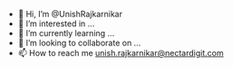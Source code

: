 - 👋 Hi, I’m @UnishRajkarnikar
- 👀 I’m interested in ...
- 🌱 I’m currently learning ...
- 💞️ I’m looking to collaborate on ...
- 📫 How to reach me unish.rajkarnikar@nectardigit.com

<!---
UnishRajkarnikar/UnishRajkarnikar is a ✨ special ✨ repository because its `README.md` (this file) appears on your GitHub profile.
You can click the Preview link to take a look at your changes.
--->
